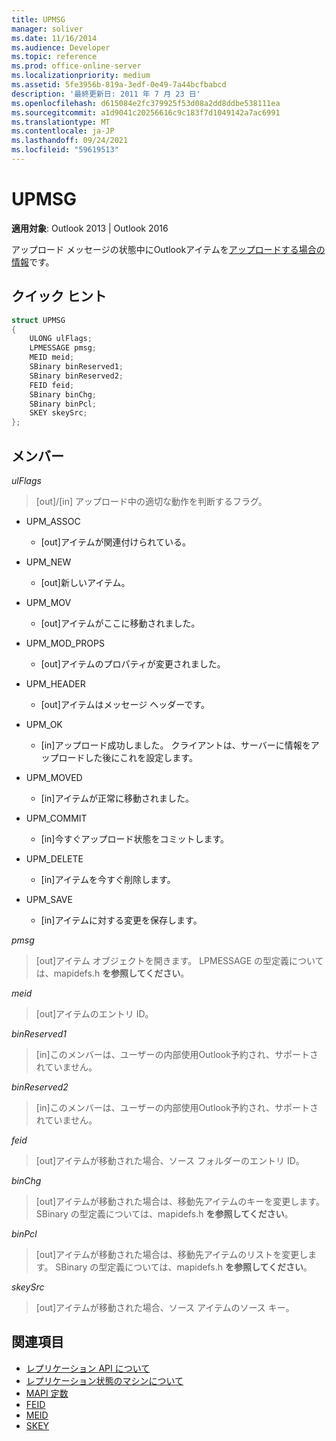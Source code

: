 ```yaml
---
title: UPMSG
manager: soliver
ms.date: 11/16/2014
ms.audience: Developer
ms.topic: reference
ms.prod: office-online-server
ms.localizationpriority: medium
ms.assetid: 5fe3956b-819a-3edf-0e49-7a44bcfbabcd
description: '最終更新日: 2011 年 7 月 23 日'
ms.openlocfilehash: d615084e2fc379925f53d08a2dd8ddbe538111ea
ms.sourcegitcommit: a1d9041c20256616c9c183f7d1049142a7ac6991
ms.translationtype: MT
ms.contentlocale: ja-JP
ms.lasthandoff: 09/24/2021
ms.locfileid: "59619513"
---
```

# <a name="upmsg"></a>UPMSG

**適用対象**: Outlook 2013 | Outlook 2016 
  
アップロード メッセージの状態中にOutlookアイテムを[アップロードする場合の情報](upload-message-state.md)です。
  
## <a name="quick-info"></a>クイック ヒント

```cpp
struct UPMSG 
{ 
    ULONG ulFlags; 
    LPMESSAGE pmsg; 
    MEID meid; 
    SBinary binReserved1; 
    SBinary binReserved2; 
    FEID feid; 
    SBinary binChg; 
    SBinary binPcl; 
    SKEY skeySrc; 
};
```

## <a name="members"></a>メンバー

 _ulFlags_
  
> [out]/[in] アップロード中の適切な動作を判断するフラグ。 
    
  - UPM_ASSOC
    
    - [out]アイテムが関連付けられている。
    
  - UPM_NEW
    
    - [out]新しいアイテム。 
    
  - UPM_MOV
    
    - [out]アイテムがここに移動されました。
    
  - UPM_MOD_PROPS
    
    - [out]アイテムのプロパティが変更されました。
    
  - UPM_HEADER
    
    - [out]アイテムはメッセージ ヘッダーです。
    
  - UPM_OK
    
    - [in]アップロード成功しました。 クライアントは、サーバーに情報をアップロードした後にこれを設定します。
    
  - UPM_MOVED
    
    - [in]アイテムが正常に移動されました。
    
  - UPM_COMMIT
    
    - [in]今すぐアップロード状態をコミットします。
    
  - UPM_DELETE
    
    - [in]アイテムを今すぐ削除します。
    
  - UPM_SAVE
    
    - [in]アイテムに対する変更を保存します。
    
_pmsg_
  
> [out]アイテム オブジェクトを開きます。 LPMESSAGE の型定義については、mapidefs.h **を参照してください**。 
    
_meid_
  
> [out]アイテムのエントリ ID。
    
_binReserved1_
  
> [in]このメンバーは、ユーザーの内部使用Outlook予約され、サポートされていません。 
    
_binReserved2_
  
> [in]このメンバーは、ユーザーの内部使用Outlook予約され、サポートされていません。 
    
_feid_
  
> [out]アイテムが移動された場合、ソース フォルダーのエントリ ID。
    
_binChg_
  
> [out]アイテムが移動された場合は、移動先アイテムのキーを変更します。 SBinary の型定義については、mapidefs.h **を参照してください**。 
    
_binPcl_
  
> [out]アイテムが移動された場合は、移動先アイテムのリストを変更します。 SBinary の型定義については、mapidefs.h **を参照してください**。 
    
_skeySrc_
  
> [out]アイテムが移動された場合、ソース アイテムのソース キー。
    
## <a name="see-also"></a>関連項目

- [レプリケーション API について](about-the-replication-api.md)
- [レプリケーション状態のマシンについて](about-the-replication-state-machine.md)
- [MAPI 定数](mapi-constants.md)
- [FEID](feid.md)
- [MEID](meid.md)
- [SKEY](skey.md)


